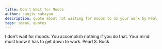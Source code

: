```yaml
---
title: Don't Wait for Moods
author: sanjiv sahayam
description: quote about not waiting for moods to do your work by Peal S. Buck
tags: ideas, quotes
---
```


<p class="quote">
I don't wait for moods. You accomplish nothing if you do that. Your mind must know it has to get down to work. <span class="attribution">Pearl S. Buck</span></p>